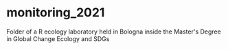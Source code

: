 # monitoring_2021

Folder of a R ecology laboratory held in Bologna inside the Master's Degree in Global Change Ecology and SDGs
